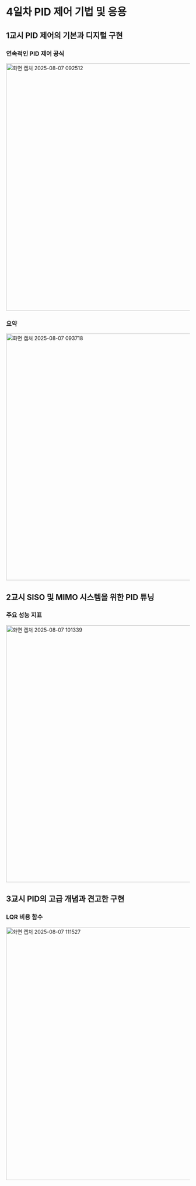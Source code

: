 # 4일차 PID 제어 기법 및 응용

## 1교시 PID 제어의 기본과 디지털 구현

### 연속적인 PID 제어 공식
<img width="913" height="676" alt="화면 캡처 2025-08-07 092512" src="https://github.com/user-attachments/assets/ade4fdd0-af97-405e-8aed-de4adce9f47a" />

### 요약
<img width="926" height="675" alt="화면 캡처 2025-08-07 093718" src="https://github.com/user-attachments/assets/53d21e1a-10cd-4b30-9e17-c49a28f6daff" />

## 2교시 SISO 및 MIMO 시스템을 위한 PID 튜닝

### 주요 성능 지표
<img width="972" height="703" alt="화면 캡처 2025-08-07 101339" src="https://github.com/user-attachments/assets/7d104afd-3ca6-4f4b-98dd-046beb2bd1b4" />

## 3교시 PID의 고급 개념과 견고한 구현

### LQR 비용 함수
<img width="922" height="692" alt="화면 캡처 2025-08-07 111527" src="https://github.com/user-attachments/assets/d67433e4-0796-4fc6-aa76-6d381af68986" />
